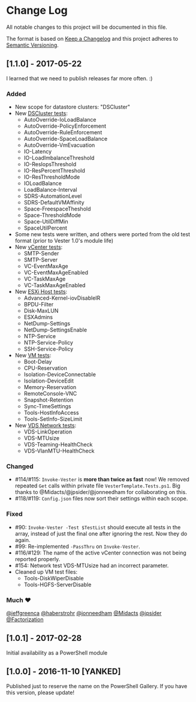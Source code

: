 # Change Log

All notable changes to this project will be documented in this file.

The format is based on [Keep a Changelog](http://keepachangelog.com/)
and this project adheres to [Semantic Versioning](http://semver.org/).



## [1.1.0] - 2017-05-22
I learned that we need to publish releases far more often. :)

### Added
- New scope for datastore clusters: "DSCluster"
- New [DSCluster tests](https://github.com/WahlNetwork/Vester/tree/0a8b87807e60606fe3006a65bbb429958a122d34/Vester/Tests/DSCluster):
  - AutoOverride-IoLoadBalance
  - AutoOverride-PolicyEnforcement
  - AutoOverride-RuleEnforcement
  - AutoOverride-SpaceLoadBalance
  - AutoOverride-VmEvacuation
  - IO-Latency
  - IO-LoadImbalanceThreshold
  - IO-ResIopsThreshold
  - IO-ResPercentThreshold
  - IO-ResThresholdMode
  - IOLoadBalance
  - LoadBalance-Interval
  - SDRS-AutomationLevel
  - SDRS-DefaultVMAffinity
  - Space-FreespaceTheshold
  - Space-ThresholdMode
  - Space-UtilDiffMin
  - SpaceUtilPercent
- Some new tests were written, and others were ported from the old test format (prior to Vester 1.0's module life)
- New [vCenter tests](https://github.com/WahlNetwork/Vester/tree/0a8b87807e60606fe3006a65bbb429958a122d34/Vester/Tests/vCenter):
  - SMTP-Sender
  - SMTP-Server
  - VC-EventMaxAge
  - VC-EventMaxAgeEnabled
  - VC-TaskMaxAge
  - VC-TaskMaxAgeEnabled
- New [ESXi Host tests](https://github.com/WahlNetwork/Vester/tree/0a8b87807e60606fe3006a65bbb429958a122d34/Vester/Tests/Host):
  - Advanced-Kernel-iovDisableIR
  - BPDU-Filter
  - Disk-MaxLUN
  - ESXAdmins
  - NetDump-Settings
  - NetDump-SettingsEnable
  - NTP-Service
  - NTP-Service-Policy
  - SSH-Service-Policy
- New [VM tests](https://github.com/WahlNetwork/Vester/tree/0a8b87807e60606fe3006a65bbb429958a122d34/Vester/Tests/VM):
  - Boot-Delay
  - CPU-Reservation
  - Isolation-DeviceConnectable
  - Isolation-DeviceEdit
  - Memory-Reservation
  - RemoteConsole-VNC
  - Snapshot-Retention
  - Sync-TimeSettings
  - Tools-HostInfoAccess
  - Tools-SetInfo-SizeLimit
- New [VDS Network tests](https://github.com/WahlNetwork/Vester/tree/0a8b87807e60606fe3006a65bbb429958a122d34/Vester/Tests/Network):
  - VDS-LinkOperation
  - VDS-MTUsize
  - VDS-Teaming-HealthCheck
  - VDS-VlanMTU-HealthCheck

### Changed
- #114/#115: `Invoke-Vester` is **more than twice as fast** now! We removed repeated `Get` calls within private file `VesterTemplate.Tests.ps1`. Big thanks to @Midacts/@jpsider/@jonneedham for collaborating on this.
- #118/#119: `Config.json` files now sort their settings within each scope.

### Fixed
- #90: `Invoke-Vester -Test $TestList` should execute all tests in the array, instead of just the final one after ignoring the rest. Now they do again.
- #99: Re-implemented `-PassThru` on `Invoke-Vester`.
- #116/#129: The name of the active vCenter connection was not being reported properly.
- #154: Network test VDS-MTUsize had an incorrect parameter.
- Cleaned up VM test files:
  - Tools-DiskWiperDisable
  - Tools-HGFS-ServerDisable

### Much :heart:
[@jeffgreenca](https://github.com/jeffgreenca) [@haberstrohr](https://github.com/haberstrohr) [@jonneedham](https://github.com/jonneedham) [@Midacts](https://github.com/Midacts) [@jpsider](https://github.com/jpsider) [@Factorization](https://github.com/Factorization)


## [1.0.1] - 2017-02-28
Initial availability as a PowerShell module


## [1.0.0] - 2016-11-10 [YANKED]
Published just to reserve the name on the PowerShell Gallery. If you have this version, please update!
